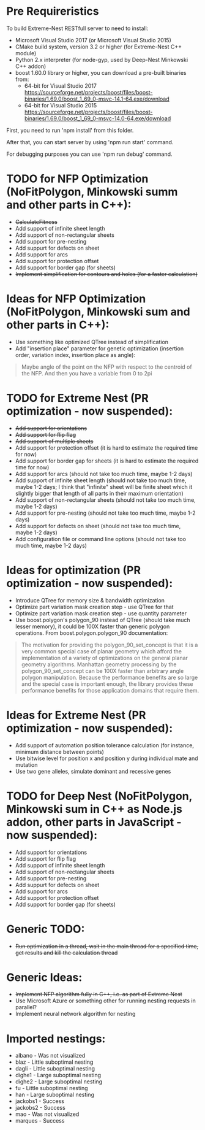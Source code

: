 Pre Requireristics
==================

To build Extreme-Nest RESTfull server to need to install:
* Microsoft Visual Studio 2017 (or Microsoft Visual Studio 2015)
* CMake build system, version 3.2 or higher (for Extreme-Nest C++ module)
* Python 2.x interpreter (for node-gyp, used by Deep-Nest Minkowski C++ addon)
* boost 1.60.0 library or higher, you can download a pre-built binaries from:
    * 64-bit for Visual Studio 2017 https://sourceforge.net/projects/boost/files/boost-binaries/1.69.0/boost_1_69_0-msvc-14.1-64.exe/download
    * 64-bit for Visual Studio 2015 https://sourceforge.net/projects/boost/files/boost-binaries/1.69.0/boost_1_69_0-msvc-14.0-64.exe/download

First, you need to run 'npm install' from this folder.

After that, you can start server by using 'npm run start' command.

For debugging purposes you can use 'npm run debug' command.

TODO for NFP Optimization (NoFitPolygon, Minkowski summ and other parts in C++):
================================================================================
* ~~CalculateFitness~~
* Add support of infinite sheet length
* Add support of non-rectangular sheets
* Add support for pre-nesting
* Add suppurt for defects on sheet
* Add support for arcs
* Add support for protection offset
* Add support for border gap (for sheets)
* ~~Implement simplification for contours and holes (for a faster calculation)~~

Ideas for NFP Optimization (NoFitPolygon, Minkowski sum and other parts in C++):
=================================================================================
* Use something like optimized QTree instead of simplification
* Add "insertion place" parameter for genetic optimization (insertion order, variation index, insertion place as angle):
> Maybe angle of the point on the NFP with respect to the centroid of the NFP. And then you have a variable from 0 to 2pi

TODO for Extreme Nest (PR optimization - now suspended):
========================================================
* ~~Add support for orientations~~
* ~~Add support for flip flag~~
* ~~Add support of multiple sheets~~
* Add support for protection offset (it is hard to estimate the required time for now)
* Add support for border gap for sheets (it is hard to estimate the required time for now)
* Add support for arcs (should not take too much time, maybe 1-2 days)
* Add support of infinite sheet length (should not take too much time, maybe 1-2 days; I think that "infinite" sheet will be finite sheet which it slightly bigger that length of all parts in their maximum orientation)
* Add support of non-rectangular sheets (should not take too much time, maybe 1-2 days)
* Add support for pre-nesting (should not take too much time, maybe 1-2 days)
* Add support for defects on sheet (should not take too much time, maybe 1-2 days)
* Add configuration file or command line options (should not take too much time, maybe 1-2 days)

Ideas for optimization (PR optimization - now suspended):
=========================================================
* Introduce QTree for memory size & bandwidth optimization
* Optimize part variation mask creation step - use QTree for that
* Optimize part variation mask creation step - use quantity parameter
* Use boost.polygon's polygon_90 instead of QTree (should take much lesser memory), it could be 100X faster than generic polygon operations. From boost.polygon.polygon_90 documentation:

> The motivation for providing the polygon_90_set_concept is that it is a very common special case of planar geometry which afford the implementation of a variety of optimizations on the general planar geometry algorithms.  Manhattan geometry processing by the polygon_90_set_concept can be 100X faster than arbitrary angle polygon manipulation.  Because the performance benefits are so large and the special case is important enough, the library provides these performance benefits for those application domains that require them.

Ideas for Extreme Nest (PR optimization - now suspended):
=========================================================
* Add support of automation position tolerance calculation (for instance, minimum distance between points)
* Use bitwise level for position x and position y during individual mate and mutation
* Use two gene alleles, simulate dominant and recessive genes

TODO for Deep Nest (NoFitPolygon, Minkowski sum in C++ as Node.js addon, other parts in JavaScript - now suspended):
====================================================================================================================
* Add support for orientations
* Add support for flip flag
* Add support of infinite sheet length
* Add support of non-rectangular sheets
* Add support for pre-nesting
* Add suppurt for defects on sheet
* Add support for arcs
* Add support for protection offset
* Add support for border gap (for sheets)

Generic TODO:
=============
* ~~Run optimization in a thread, wait in the main thread for a specified time, get results and kill the calculation thread~~

Generic Ideas:
==============
* ~~Implement NFP algorithm fully in C++, i.e. as part of Extreme Nest~~
* Use Microsoft Azure or something other for running nesting requests in parallel?
* Implement neural network algorithm for nesting

Imported nestings:
===============

* albano - Was not visualized
* blaz - Little suboptimal nesting
* dagli - Little suboptimal nesting
* dighe1 - Large suboptimal nesting
* dighe2 - Large suboptimal nesting
* fu - Little suboptimal nesting
* han - Large suboptimal nesting
* jackobs1 - Success
* jackobs2 - Success
* mao - Was not visualized
* marques - Success